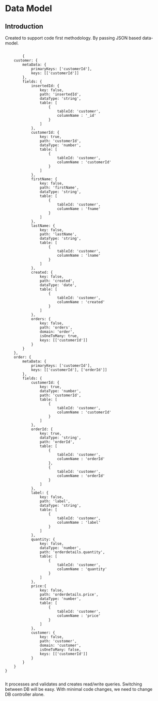 <div>
    <h1>Data Model</h1>
    <section>
        <h1>Introduction</h1>
        <p>
            Created to support code first methodology. By passing JSON based data-model.
        </p>
        <code>
        {
    customer: {
        metaData: {
            primaryKeys: ['customerId'],
            keys: [['customerId']]
        },
        fields: {
            insertedId: {
                key: false,
                path: 'insertedId',
                dataType: 'string',
                table: [
                    {
                        tableId: 'customer',
                        columnName : '_id'
                    }
                ]
            },
            customerId: {
                key: true,
                path: 'customerId',
                dataType: 'number',
                table: [
                    {
                        tableId: 'customer',
                        columnName : 'customerId'
                    }
                ]
            },
            firstName: {
                key: false,
                path: 'firstName',
                dataType: 'string',
                table: [
                    {
                        tableId: 'customer',
                        columnName : 'fname'
                    }
                ]
            },
            lastName: {
                key: false,
                path: 'lastName',
                dataType: 'string',
                table: [
                    {
                        tableId: 'customer',
                        columnName : 'lname'
                    }
                ]
            },
            created: {
                key: false,
                path: 'created',
                dataType: 'date',
                table: [
                    {
                        tableId: 'customer',
                        columnName : 'created'
                    }
                ]
            },
            orders: {
                key: false,
                path: 'orders',
                domain: 'order',
                isOneToMany: true,
                keys: [['customerId']]
            }
        }
    },
    order: {
        metaData: {
            primaryKeys: ['customerId'],
            keys: [['customerId'], ['orderId']]
        },
        fields: {
            customerId: {
                key: true,
                dataType: 'number',
                path: 'customerId',
                table: [
                    {
                        tableId: 'customer',
                        columnName : 'customerId'
                    }
                ]
            },
            orderId: {
                key: true,
                dataType: 'string',
                path: 'orderId',
                table: [
                    {
                        tableId: 'customer',
                        columnName : 'orderId'
                    },
                    {
                        tableId: 'customer',
                        columnName : 'orderId'
                    }
                ]
            },
            label: {
                key: false,
                path: 'label',
                dataType: 'string',
                table: [
                    {
                        tableId: 'customer',
                        columnName : 'label'
                    }
                ]
            },
            quantity: {
                key: false,
                dataType: 'number',
                path: 'orderdetails.quantity',
                table: [
                    {
                        tableId: 'customer',
                        columnName : 'quantity'
                    }
                ]
            },
            price:{
                key: false,
                path: 'orderdetails.price',
                dataType: 'number',
                table: [
                    {
                        tableId: 'customer',
                        columnName : 'price'
                    }
                ]
            },
            customer: {
                key: false,
                path: 'customer',
                domain: 'customer',
                isOneToMany: false,
                keys: [['customerId']]
            }
        }
    }
}
        </code>
        <p> 
            It processes and validates and creates read/write  queries. Switching between DB will be easy. With minimal code changes, we need to change DB controller alone.
        </p>
    </section>
    
</div>

